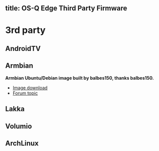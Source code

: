 title: OS-Q Edge Third Party Firmware
---

# 3rd party
## AndroidTV

## Armbian
**Armbian Ubuntu/Debian image built by balbes150, thanks balbes150.**
* [Image download](https://yadi.sk/d/ie_dx5x_w2xUIQ/LINUX/ARMBIAN)
* [Forum topic](https://forum.OS-Q.com/t/armbian-for-OS-Q-edge-rk3399/3168)

## Lakka

## Volumio

## ArchLinux
